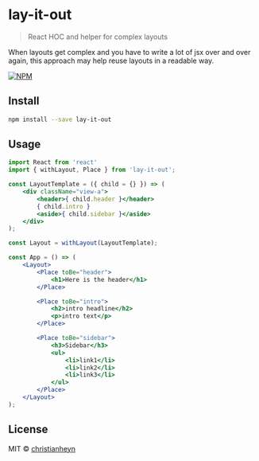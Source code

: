 # lay-it-out

> React HOC and helper for complex layouts

When layouts get complex and you have to write a lot of jsx over and over again, this approach may help reuse layouts in a readable way.

[![NPM](https://img.shields.io/npm/v/lay-it-out.svg)](https://www.npmjs.com/package/lay-it-out)

## Install

```bash
npm install --save lay-it-out
```

## Usage

```jsx
import React from 'react'
import { withLayout, Place } from 'lay-it-out';

const LayoutTemplate = ({ child = {} }) => (
    <div className="view-a">
        <header>{ child.header }</header>
        { child.intro }
        <aside>{ child.sidebar }</aside>
    </div>
);

const Layout = withLayout(LayoutTemplate);

const App = () => (
    <Layout>
        <Place toBe="header">
            <h1>Here is the header</h1>
        </Place>

        <Place toBe="intro">
            <h2>intro headline</h2>
            <p>intro text</p>
        </Place>

        <Place toBe="sidebar">
            <h3>Sidebar</h3>
            <ul>
                <li>link1</li>
                <li>link2</li>
                <li>link3</li>
            </ul>
        </Place>
    </Layout>
);
```

## License

MIT © [christianheyn](https://github.com/christianheyn)
